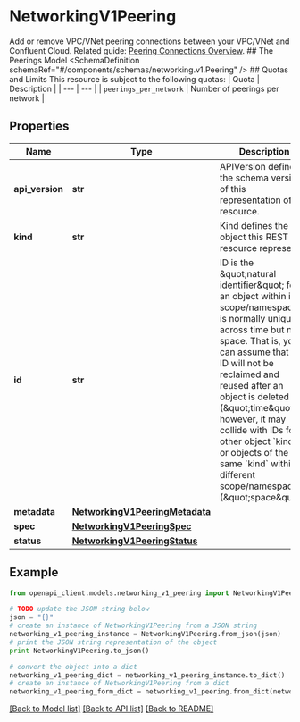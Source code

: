 # NetworkingV1Peering

Add or remove VPC/VNet peering connections between your VPC/VNet and Confluent Cloud.  Related guide: [Peering Connections Overview](https://docs.confluent.io/cloud/current/networking/peering/overview.html).  ## The Peerings Model <SchemaDefinition schemaRef=\"#/components/schemas/networking.v1.Peering\" />  ## Quotas and Limits This resource is subject to the following quotas:  | Quota | Description | | --- | --- | | `peerings_per_network` | Number of peerings per network |

## Properties
Name | Type | Description | Notes
------------ | ------------- | ------------- | -------------
**api_version** | **str** | APIVersion defines the schema version of this representation of a resource. | [optional] [readonly] 
**kind** | **str** | Kind defines the object this REST resource represents. | [optional] [readonly] 
**id** | **str** | ID is the \&quot;natural identifier\&quot; for an object within its scope/namespace; it is normally unique across time but not space. That is, you can assume that the ID will not be reclaimed and reused after an object is deleted (\&quot;time\&quot;); however, it may collide with IDs for other object &#x60;kinds&#x60; or objects of the same &#x60;kind&#x60; within a different scope/namespace (\&quot;space\&quot;). | [optional] [readonly] 
**metadata** | [**NetworkingV1PeeringMetadata**](NetworkingV1PeeringMetadata.md) |  | [optional] 
**spec** | [**NetworkingV1PeeringSpec**](NetworkingV1PeeringSpec.md) |  | [optional] 
**status** | [**NetworkingV1PeeringStatus**](NetworkingV1PeeringStatus.md) |  | [optional] 

## Example

```python
from openapi_client.models.networking_v1_peering import NetworkingV1Peering

# TODO update the JSON string below
json = "{}"
# create an instance of NetworkingV1Peering from a JSON string
networking_v1_peering_instance = NetworkingV1Peering.from_json(json)
# print the JSON string representation of the object
print NetworkingV1Peering.to_json()

# convert the object into a dict
networking_v1_peering_dict = networking_v1_peering_instance.to_dict()
# create an instance of NetworkingV1Peering from a dict
networking_v1_peering_form_dict = networking_v1_peering.from_dict(networking_v1_peering_dict)
```
[[Back to Model list]](../ccloud/README.md#documentation-for-models) [[Back to API list]](../ccloud/README.md#documentation-for-api-endpoints) [[Back to README]](../ccloud/README.md)


